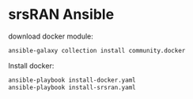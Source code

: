 # srsRAN Ansible

download docker module:
```bash
ansible-galaxy collection install community.docker
```

Install docker:
```bash
ansible-playbook install-docker.yaml
ansible-playbook install-srsran.yaml
```

